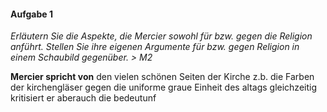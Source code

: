 #### Aufgabe 1
*Erläutern Sie die Aspekte, die Mercier sowohl für bzw. gegen die Religion anführt. Stellen Sie ihre eigenen Argumente für bzw. gegen Religion in einem Schaubild gegenüber. > M2*

**Mercier spricht von** den vielen schönen Seiten der Kirche z.b. die Farben der kirchengläser gegen die uniforme graue Einheit des altags gleichzeitig kritisiert er aberauch die bedeutunf